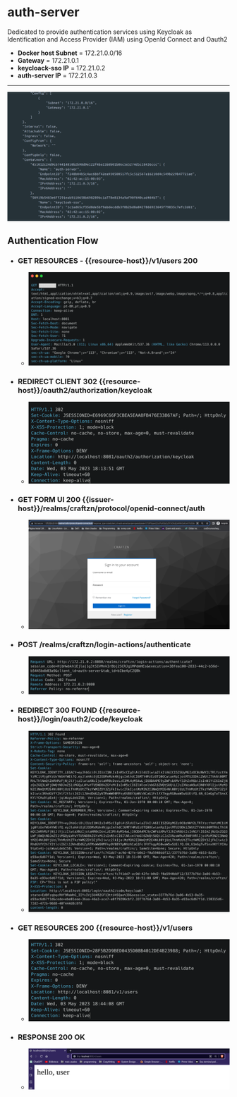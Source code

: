 # auth-server
Dedicated to provide authentication services using Keycloak as Identification and Access Provider (IAM) using OpenId Connect and Oauth2

- **Docker host Subnet** = 172.21.0.0/16
- **Gateway** = 172.21.0.1
- **keycloack-sso IP** = 172.21.0.2
- **auth-server IP** = 172.21.0.3

___

![img_1.png](src/main/resources/static/docker-network.png)

## Authentication Flow

- ### GET RESOURCES - {{resource-host}}/v1/users 200 
  - ![img.png](src/main/resources/static/get__v1_users.png)
- ### REDIRECT CLIENT 302 {{resource-host}}/oauth2/authorization/keycloak
  - ![img.png](src/main/resources/static/img.png)
- ### GET FORM UI 200 {{issuer-host}}/realms/craftzn/protocol/openid-connect/auth 
  - ![img_1.png](src/main/resources/static/img_1.png)
- ### POST /realms/craftzn/login-actions/authenticate
  - ![img_2.png](src/main/resources/static/img_2.png)
- ### REDIRECT 300 FOUND {{resource-host}}/login/oauth2/code/keycloak
  - ![img_3.png](src/main/resources/static/img_3.png)
- ### GET RESOURCES 200 {{resource-host}}/v1/users
  - ![img_4.png](src/main/resources/static/img_4.png)
- ### RESPONSE 200 OK
  - ![img_5.png](src/main/resources/static/img_5.png)